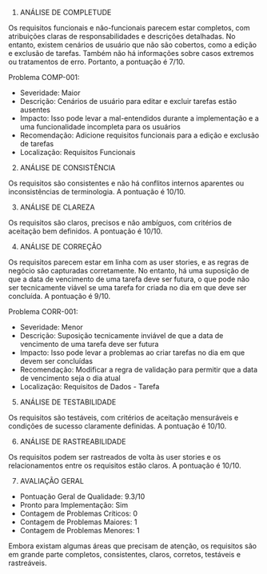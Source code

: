 1. ANÁLISE DE COMPLETUDE

Os requisitos funcionais e não-funcionais parecem estar completos, com atribuições claras de responsabilidades e descrições detalhadas. No entanto, existem cenários de usuário que não são cobertos, como a edição e exclusão de tarefas. Também não há informações sobre casos extremos ou tratamentos de erro. Portanto, a pontuação é 7/10. 

Problema COMP-001:
- Severidade: Maior
- Descrição: Cenários de usuário para editar e excluir tarefas estão ausentes
- Impacto: Isso pode levar a mal-entendidos durante a implementação e a uma funcionalidade incompleta para os usuários
- Recomendação: Adicione requisitos funcionais para a edição e exclusão de tarefas
- Localização: Requisitos Funcionais

2. ANÁLISE DE CONSISTÊNCIA

Os requisitos são consistentes e não há conflitos internos aparentes ou inconsistências de terminologia. A pontuação é 10/10.

3. ANÁLISE DE CLAREZA

Os requisitos são claros, precisos e não ambíguos, com critérios de aceitação bem definidos. A pontuação é 10/10.

4. ANÁLISE DE CORREÇÃO

Os requisitos parecem estar em linha com as user stories, e as regras de negócio são capturadas corretamente. No entanto, há uma suposição de que a data de vencimento de uma tarefa deve ser futura, o que pode não ser tecnicamente viável se uma tarefa for criada no dia em que deve ser concluída. A pontuação é 9/10.

Problema CORR-001:
- Severidade: Menor
- Descrição: Suposição tecnicamente inviável de que a data de vencimento de uma tarefa deve ser futura
- Impacto: Isso pode levar a problemas ao criar tarefas no dia em que devem ser concluídas
- Recomendação: Modificar a regra de validação para permitir que a data de vencimento seja o dia atual
- Localização: Requisitos de Dados - Tarefa

5. ANÁLISE DE TESTABILIDADE

Os requisitos são testáveis, com critérios de aceitação mensuráveis e condições de sucesso claramente definidas. A pontuação é 10/10.

6. ANÁLISE DE RASTREABILIDADE

Os requisitos podem ser rastreados de volta às user stories e os relacionamentos entre os requisitos estão claros. A pontuação é 10/10.

7. AVALIAÇÃO GERAL

- Pontuação Geral de Qualidade: 9.3/10
- Pronto para Implementação: Sim
- Contagem de Problemas Críticos: 0
- Contagem de Problemas Maiores: 1
- Contagem de Problemas Menores: 1

Embora existam algumas áreas que precisam de atenção, os requisitos são em grande parte completos, consistentes, claros, corretos, testáveis e rastreáveis.